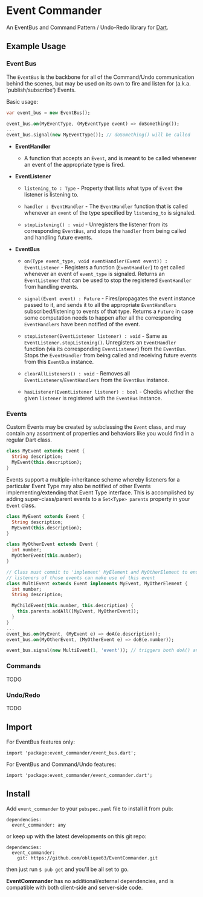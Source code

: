 Event Commander
===============

An EventBus and Command Pattern / Undo-Redo library for [Dart](https://www.dartlang.org/).

## Example Usage

### Event Bus
The `EventBus` is the backbone for all of the Command/Undo communication behind the scenes,
but may be used on its own to fire and listen for (a.k.a. 'publish/subscribe') Events.

Basic usage:

```dart
var event_bus = new EventBus();

event_bus.on(MyEventType, (MyEventType event) => doSomething());
...
event_bus.signal(new MyEventType()); // doSomething() will be called
```

- __EventHandler__
  * A function that accepts an `Event`, and is meant to be called whenever an event of the appropriate type is fired.

- __EventListener__
  * `listening_to : Type` - Property that lists what type of `Event` the listener is listening to.

  * `handler : EventHandler` - The `EventHandler` function that is called whenever an `event` of the type
  specified by `listening_to` is signaled.

  * `stopListening() : void` - Unregisters the listener from its corresponding `EventBus`, and stops the `handler`
  from being called and handling future events.

- __EventBus__
  * `on(Type event_type, void eventHandler(Event event)) : EventListener` -
  Registers a function (`EventHandler`) to get called whenever an event of `event_type` is signaled.
  Returns an `EventListener` that can be used to stop the registered `EventHandler` from handling events.

  * `signal(Event event) : Future` -
  Fires/propagates the event instance passed to it, and sends it to all the appropriate `EventHandlers` subscribed/listening
  to events of that type. Returns a `Future` in case some computation needs to happen after all the corresponding
  `EventHandlers` have been notified of the event.

  * `stopListener(EventListener listener) : void` -
  Same as `EventListener.stopListening()`. Unregisters an `EventHandler` function (via its corresponding `EventListener`)
  from the `EventBus`. Stops the `EventHandler` from being called and receiving future events from this `EventBus` instance.

  * `clearAllListeners() : void` -
  Removes all `EventListeners`/`EventHandlers` from the `EventBus` instance.

  * `hasListener(EventListener listener) : bool` -
  Checks whether the given `listener` is registered with the `EventBus` instance.


### Events
Custom Events may be created by subclassing the `Event` class, and may contain any assortment
of properties and behaviors like you would find in a regular Dart class.

```dart
class MyEvent extends Event {
  String description;
  MyEvent(this.description);
}
```

Events support a multiple-inheritance scheme whereby listeners for a particular Event Type
may also be notified of other Events implementing/extending that Event Type interface.
This is accomplished by adding super-class/parent events to a `Set<Type> parents` property
in your `Event` class.

```dart
class MyEvent extends Event {
  String description;
  MyEvent(this.description);
}

class MyOtherEvent extends Event {
  int number;
  MyOtherEvent(this.number);
}

// Class must commit to 'implement' MyElement and MyOtherElement to ensure that
// listeners of those events can make use of this event
class MultiEvent extends Event implements MyEvent, MyOtherElement {
  int number;
  String description;

  MyChildEvent(this.number, this.description) {
    this.parents.addAll([MyEvent, MyOtherEvent]);
  }
}
...
event_bus.on(MyEvent, (MyEvent e) => doA(e.description));
event_bus.on(MyOtherEvent, (MyOtherEvent e) => doB(e.number));

event_bus.signal(new MultiEvent(1, 'event')); // triggers both doA() and doB()
```


### Commands

TODO

### Undo/Redo

TODO

## Import
For EventBus features only:

`import 'package:event_commander/event_bus.dart';`


For EventBus and Command/Undo features:

`import 'package:event_commander/event_commander.dart';`


## Install

Add `event_commander` to your `pubspec.yaml` file to install it from pub:

    dependencies:
      event_commander: any

or keep up with the latest developments on this git repo:

    dependencies:
      event_commander:
        git: https://github.com/oblique63/EventCommander.git

then just run `$ pub get` and you'll be all set to go.

__EventCommander__ has no additional/external dependencies, and is compatible with both client-side and server-side code.